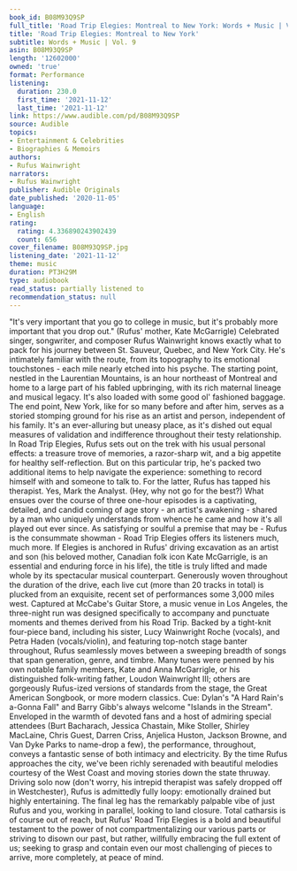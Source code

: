 ```yaml
---
book_id: B08M93Q9SP
full_title: 'Road Trip Elegies: Montreal to New York: Words + Music | Vol. 9'
title: 'Road Trip Elegies: Montreal to New York'
subtitle: Words + Music | Vol. 9
asin: B08M93Q9SP
length: '12602000'
owned: 'true'
format: Performance
listening:
  duration: 230.0
  first_time: '2021-11-12'
  last_time: '2021-11-12'
link: https://www.audible.com/pd/B08M93Q9SP
source: Audible
topics:
- Entertainment & Celebrities
- Biographies & Memoirs
authors:
- Rufus Wainwright
narrators:
- Rufus Wainwright
publisher: Audible Originals
date_published: '2020-11-05'
language:
- English
rating:
  rating: 4.336890243902439
  count: 656
cover_filename: B08M93Q9SP.jpg
listening_date: '2021-11-12'
theme: music
duration: PT3H29M
type: audiobook
read_status: partially listened to
recommendation_status: null
---
```

"It's very important that you go to college in music, but it's probably more important that you drop out." (Rufus' mother, Kate McGarrigle)
Celebrated singer, songwriter, and composer Rufus Wainwright knows exactly what to pack for his journey between St. Sauveur, Quebec, and New York City. He's intimately familiar with the route, from its topography to its emotional touchstones - each mile nearly etched into his psyche. The starting point, nestled in the Laurentian Mountains, is an hour northeast of Montreal and home to a large part of his fabled upbringing, with its rich maternal lineage and musical legacy. It's also loaded with some good ol' fashioned baggage. The end point, New York, like for so many before and after him, serves as a storied stomping ground for his rise as an artist and person, independent of his family. It's an ever-alluring but uneasy place, as it's dished out equal measures of validation and indifference throughout their testy relationship.
In Road Trip Elegies, Rufus sets out on the trek with his usual personal effects: a treasure trove of memories, a razor-sharp wit, and a big appetite for healthy self-reflection. But on this particular trip, he's packed two additional items to help navigate the experience: something to record himself with and someone to talk to. For the latter, Rufus has tapped his therapist. Yes, Mark the Analyst. (Hey, why not go for the best?) What ensues over the course of three one-hour episodes is a captivating, detailed, and candid coming of age story - an artist's awakening - shared by a man who uniquely understands from whence he came and how it's all played out ever since. As satisfying or soulful a premise that may be - Rufus is the consummate showman - Road Trip Elegies offers its listeners much, much more.
If Elegies is anchored in Rufus' driving excavation as an artist and son (his beloved mother, Canadian folk icon Kate McGarrigle, is an essential and enduring force in his life), the title is truly lifted and made whole by its spectacular musical counterpart. Generously woven throughout the duration of the drive, each live cut (more than 20 tracks in total) is plucked from an exquisite, recent set of performances some 3,000 miles west. Captured at McCabe's Guitar Store, a music venue in Los Angeles, the three-night run was designed specifically to accompany and punctuate moments and themes derived from his Road Trip. Backed by a tight-knit four-piece band, including his sister, Lucy Wainwright Roche (vocals), and Petra Haden (vocals/violin), and featuring top-notch stage banter throughout, Rufus seamlessly moves between a sweeping breadth of songs that span generation, genre, and timbre. Many tunes were penned by his own notable family members, Kate and Anna McGarrigle, or his distinguished folk-writing father, Loudon Wainwright III; others are gorgeously Rufus-ized versions of standards from the stage, the Great American Songbook, or more modern classics. Cue: Dylan's "A Hard Rain's a-Gonna Fall" and Barry Gibb's always welcome "Islands in the Stream". Enveloped in the warmth of devoted fans and a host of admiring special attendees (Burt Bacharach, Jessica Chastain, Mike Stoller, Shirley MacLaine, Chris Guest, Darren Criss, Anjelica Huston, Jackson Browne, and Van Dyke Parks to name-drop a few), the performance, throughout, conveys a fantastic sense of both intimacy and electricity.
By the time Rufus approaches the city, we've been richly serenaded with beautiful melodies courtesy of the West Coast and moving stories down the state thruway. Driving solo now (don't worry, his intrepid therapist was safely dropped off in Westchester), Rufus is admittedly fully loopy: emotionally drained but highly entertaining. The final leg has the remarkably palpable vibe of just Rufus and you, working in parallel, looking to land closure. Total catharsis is of course out of reach, but Rufus' Road Trip Elegies is a bold and beautiful testament to the power of not compartmentalizing our various parts or striving to disown our past, but rather, willfully embracing the full extent of us; seeking to grasp and contain even our most challenging of pieces to arrive, more completely, at peace of mind.
